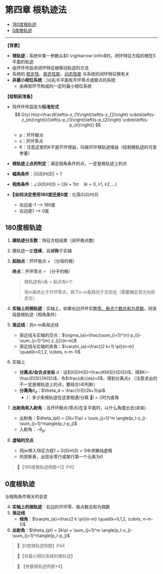 # 第四章 根轨迹法

* [180度根轨迹](#180度根轨迹)
* [0度根轨迹](#0度根轨迹)

-----

**【背景】**

- **根轨迹**：系统中某一参数从$0 \rightarrow \infin$时，闭环特征方程的根在S平面的轨迹
- 由开环传函求闭环特征根移动轨迹的方法
- 系统的 <u>稳定性</u>、<u>稳态性能</u>、<u>动态性能</u> 与系统的闭环特征根有关
- **非最小相位系统**：[s]右半平面有开环零点或极点的系统
  - 由典型环节构成的一定时最小相位系统



**【绘制前准备】**

- 将开环传函变为**标准形式**
  $$
  G(s) H(s)=\frac{K\left(s-z_{1}\right)\left(s-z_{2}\right) \cdots\left(s-z_{m}\right)}{\left(s-p_{1}\right)\left(s-p_{2}\right) \cdots\left(s-p_{n}\right)}
  $$

  - p：开环极点
  - z：开环零点
  - K：注意这里的K不是开环增益，叫做开环根轨迹增益（绘制根轨迹的可变参量）

- **根轨迹上点的判定**：满足相角条件的点，一定是根轨迹上的点

- **幅角条件**：$|G(S)H(S)|=1$

- **相角条件**：$\angle G(S)H(S) = (2k+1)\pi \quad(k=0,\pm1,\pm2,...)$

- **🌟如何决定使用180度还是0度**：化简$G(S)H(S)$

  - 右边是-1 --> 180度
  - 右边是1 --> 0度



## 180度根轨迹

1. **跟轨迹分支数**：特征方程结束（闭环极点数）

2. 跟轨迹一定**连续**，且**对称**于实轴

3. **起始点**：开环极点  $\times$ （分母的根）

   **终点**：开环零点  $\circ$ （分子的根）

   > 根轨迹有n条 = 起点有n个
   >
   > 有m条终止于开环零点，剩下n-m条趋向于无穷远（需要确定其方向和走位）

4. **实轴上的根轨迹**：实轴上，如果右边开环实数<u>零、极点个数总和为奇数</u>，则该段是根轨迹（相角条件）

5. **渐近线**：共n-m条渐近线

   - 渐近线与实轴的交点：$\sigma_{a}=\frac{\sum_{i=1}^{n} p_{i}-\sum_{j=1}^{m} z_{j}}{n-m}$
   - 渐近线与实轴的夹角：$\varphi_{a}=\frac{(2 k+1) \pi}{n-m} \quad(k=0,1,2, \cdots, n-m-1)$

6. 实轴上

   - **分离点/会合点坐标** $d$：设$G(S)H(S)=\frac{KN(S)}{D(S)}$，得$K=-\frac{D(S)}{N(S)}$，令$\frac{dk}{ds}=0$，得到分离点$s$ （注意求出的不一定是根轨迹上的点，要结合(4)判断）
   - **分离角**$\theta_d$：$\theta_d = \frac{1}{l}(2k+1)\pi$
     - $l$：多少条根轨迹在这里相遇/分离    🌰$l=2$时为直角

7. **出射角和入射角**：当开环极点(零点)在复平面时，以什么角度出去(进来)

   - 出射角：$\theta_{pl} = (2k+1)\pi + \sum_{j=1}^m \angle(p_l-z_j)-\sum_{j=1}^n\angle(p_l-p_j)$
   - 入射角：$-\theta_{pl}$

8. **虚轴的交点**

   - 将$jw$带入特征方程$1+G(S)H(S)=0$中求解纯虚根
   - 列劳斯表，出现全零行或某行第一个元素为0

> 🌰【180度根轨迹例题*2】P42

## 0度根轨迹

与相角条件相关的会变

4. **实轴上的根轨迹**：右边的开环零、极点数总和为偶数
5. **渐近线**
   - **倾角**：$\varphi_{a}=\frac{2 k \pi}{n-m} \quad(k=0,1,2, \cdots, n-m-1)$
6. **出射角**：$\theta_{pl} = 2k\pi + \sum_{j=1}^m \angle(p_l-z_j)-\sum_{j=1}^n\angle(p_l-p_j)$

> 🌰【0度根轨迹例题】P44
>
> 🌰【非最小相位系统的根轨迹】
>
> 🌰 【参量根轨迹例题*4】